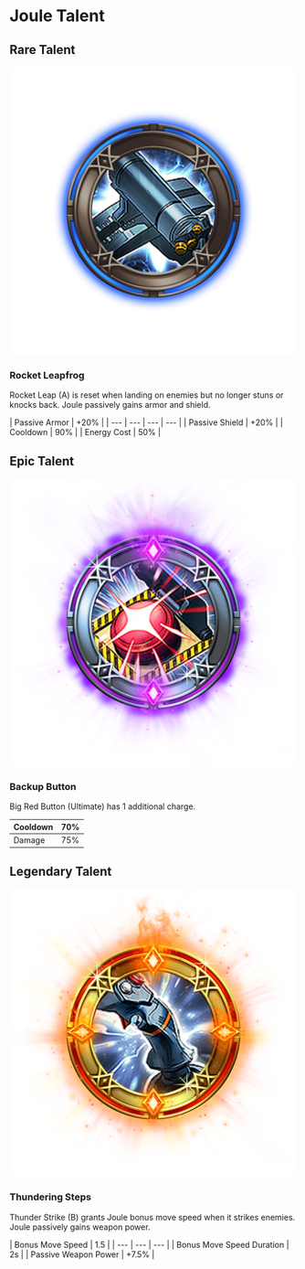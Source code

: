 # Joule Talent

## Rare Talent

![](../../.gitbook/assets/joule_rare.png)

### Rocket Leapfrog

Rocket Leap \(A\) is reset when landing on enemies but no longer stuns or knocks back. Joule passively gains armor and shield.

| Passive Armor | +20% |
| --- | --- | --- | --- |
| Passive Shield | +20% |
| Cooldown | 90% |
| Energy Cost | 50% |

## Epic Talent

![](../../.gitbook/assets/joule_epic.png)

### Backup Button

Big Red Button \(Ultimate\) has 1 additional charge.

| Cooldown | 70% |
| --- | --- |
| Damage | 75% |

## Legendary Talent

![](../../.gitbook/assets/joule_legendary.png)

### Thundering Steps

Thunder Strike \(B\) grants Joule bonus move speed when it strikes enemies. Joule passively gains weapon power.

| Bonus Move Speed | 1.5 |
| --- | --- | --- |
| Bonus Move Speed Duration | 2s |
| Passive Weapon Power | +7.5% |

